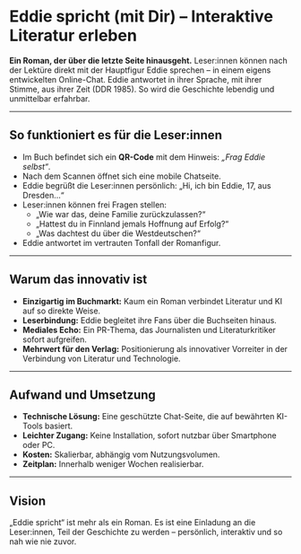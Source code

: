 # Eddie spricht (mit Dir) – Interaktive Literatur erleben

**Ein Roman, der über die letzte Seite hinausgeht.** Leser:innen können nach der
Lektüre direkt mit der Hauptfigur Eddie sprechen – in einem eigens entwickelten
Online-Chat. Eddie antwortet in ihrer Sprache, mit ihrer Stimme, aus ihrer Zeit
(DDR 1985). So wird die Geschichte lebendig und unmittelbar erfahrbar.

---

## So funktioniert es für die Leser:innen

- Im Buch befindet sich ein **QR-Code** mit dem Hinweis: *„Frag Eddie selbst“*.
- Nach dem Scannen öffnet sich eine mobile Chatseite.
- Eddie begrüßt die Leser:innen persönlich: „Hi, ich bin Eddie, 17, aus Dresden…“
- Leser:innen können frei Fragen stellen:
  - „Wie war das, deine Familie zurückzulassen?“
  - „Hattest du in Finnland jemals Hoffnung auf Erfolg?“
  - „Was dachtest du über die Westdeutschen?“
- Eddie antwortet im vertrauten Tonfall der Romanfigur.

---

## Warum das innovativ ist

- **Einzigartig im Buchmarkt:** Kaum ein Roman verbindet Literatur und KI auf so direkte Weise.
- **Leserbindung:** Eddie begleitet ihre Fans über die Buchseiten hinaus.
- **Mediales Echo:** Ein PR-Thema, das Journalisten und Literaturkritiker sofort aufgreifen.
- **Mehrwert für den Verlag:** Positionierung als innovativer Vorreiter in der Verbindung von Literatur und Technologie.

---

## Aufwand und Umsetzung

- **Technische Lösung:** Eine geschützte Chat-Seite, die auf bewährten KI-Tools basiert.
- **Leichter Zugang:** Keine Installation, sofort nutzbar über Smartphone oder PC.
- **Kosten:** Skalierbar, abhängig vom Nutzungsvolumen.
- **Zeitplan:** Innerhalb weniger Wochen realisierbar.

---

## Vision

„Eddie spricht“ ist mehr als ein Roman. Es ist eine Einladung an die
Leser:innen, Teil der Geschichte zu werden – persönlich, interaktiv und so nah
wie nie zuvor.
